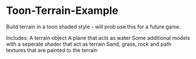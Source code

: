 # Toon-Terrain-Example

Build terrain in a toon shaded style - will prob use this for a future game.

Includes:
A terrain object
A plane that acts as water
Some additional models with a seperate shader that act as terrain
Sand, grass, rock and path textures that are painted to the terrain
